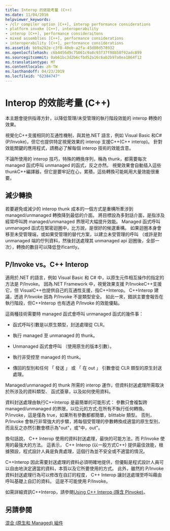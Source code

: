 ```yaml
---
title: Interop 的效能考量 (C++)
ms.date: 11/04/2016
helpviewer_keywords:
- /clr compiler option [C++], interop performance considerations
- platform invoke [C++], interoperability
- interop [C++], performance consideraitons
- mixed assemblies [C++], performance considerations
- interoperability [C++], performance considerations
ms.assetid: bb9a282e-c3f8-40eb-a2fa-45d80d578932
ms.openlocfilehash: c6b4456d9c75061c9a8c93f37f98b58f92adc899
ms.sourcegitcommit: 0ab61bc3d2b6cfbd52a16c6ab2b97a8ea1864f12
ms.translationtype: MT
ms.contentlocale: zh-TW
ms.lasthandoff: 04/23/2019
ms.locfileid: "62384747"
---
```

# <a name="performance-considerations-for-interop-c"></a>Interop 的效能考量 (C++)

本主題會提供指導方針，以降低管理/未受管理的執行階段效能的 interop 轉換的效果。

視覺化C++支援相同的互通性機制，與其他.NET 語言，例如 Visual Basic 和C#(P/Invoke)，但它也提供特定視覺效果的 interop 支援C++(C++ interop)。 針對效能關鍵的應用程式，請務必了解每個 interop 技術的效能含意。

不論所使用的 interop 技巧，特殊的轉換序列，稱為 thunk，都需要每次 managed 函式呼叫 unmanaged 的函式，反之亦然。 視覺效果會自動插入這些 thunkC++編譯器，但它是要牢記在心，累積，這些轉換可能耗用大量效能很重要。

## <a name="reducing-transitions"></a>減少轉換

若要避免或減少的 interop thunk 成本的一個方式是重構所牽涉到 managed/unmanaged 轉換降到最低的介面。 將目標設為多對話介面，是指涉及經常呼叫跨 managed/unmanaged 界限可大幅提升效能。 Managed 函式呼叫 unmanaged 函式在緊密迴圈中，比方說，是很好的候選重構。 如果迴圈本身會移至未受管理端，或如果受管理的替代方案，以建立未受管理的呼叫 （或許是對 unmanaged 端的佇列資料，然後封送處理其 unmanaged api 迴圈後，全部一次），轉換的數目可以降低登ificantly。

## <a name="pinvoke-vs-c-interop"></a>P/Invoke vs。C++ Interop

適用於.NET 的語言，例如 Visual Basic 和 C# 中，以原生元件相互操作的指定的方法是 P/Invoke。 因為.NET Framework 中，視覺效果支援 P/InvokeC++支援它，但 VisualC++也提供自己的互通性支援，指C++Interop。 C++Interop 建議，透過 P/Invoke 因為 P/Invoke 不是類型安全。 如此一來，錯誤主要會報告在執行階段，但C++Interop 也有透過 P/Invoke 的效能優點。

這兩種技術需要時 managed 函式會呼叫 unmanaged 函式的幾件事：

- 函式呼叫引數是以原生類型，封送處理從 CLR。

- 執行 managed 至 unmanaged 的 thunk。

- Unmanaged 函式會呼叫 （使用原生的版本引數）。

- 執行非受控至 managed 的 thunk。

- 傳回的型別和任何 「 發送 」 或 「 在 out 」 引數會從 CLR 類型的原生封送處理。

Managed/unmanaged 的 thunk 所需的 interop 運作，但資料封送處理所需取決於所涉及的資料類型、 函式簽章，以及如何使用資料。

資料封送處理由執行C++Interop 是最簡單的可能形式： 參數只會複製跨 managed/unmanaged 的界限，以位元的方式;在所有不執行任何轉換。 P/invoke，這是僅為 true，如果所有參數都都簡單，blittable 類型。 否則，P/Invoke 會執行非常強大的步驟，將每個受管理的參數轉換成適當的原生型別，而且反之亦然引數會標示為"out"，或"中，out"。

換句話說， C++ Interop 使用的資料封送處理，最快的可能方法，而 P/Invoke 使用的最強大的方法。 這表示， C++ Interop (以一般方式C++) 提供最佳效能，根據預設，程式設計人員是負責處理，這個行為並不安全或不適當的情況。

C++Interop 因此需要封送處理的資料必須明確地提供，但優點是程式設計人員可以自由地決定適當的資料，本質以及它所要使用的方式。 此外，雖然的 P/Invoke 資料封送處理行為可以修改在自訂的程度， C++ Interop 讓封送處理至呼叫藉由呼叫基礎上自訂的資料。 這是不可能使用 P/Invoke。

如需詳細資訊C++Interop，請參閱[Using C++ Interop (隱含 PInvoke)](../dotnet/using-cpp-interop-implicit-pinvoke.md)。

## <a name="see-also"></a>另請參閱

[混合 (原生和 Managed) 組件](../dotnet/mixed-native-and-managed-assemblies.md)
